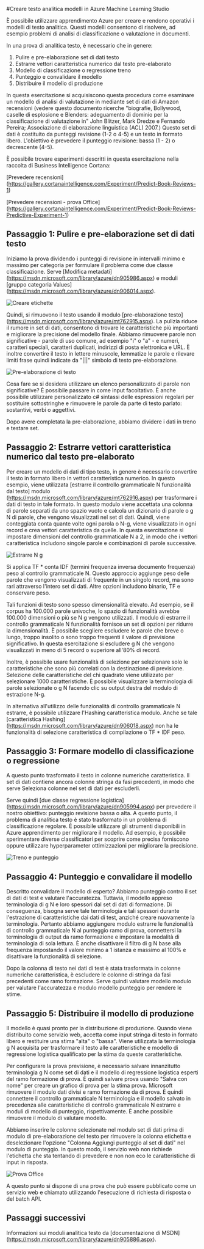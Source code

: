 <properties
    pageTitle="Creare testo analitica modelli in Azure Machine Learning Studio | Microsoft Azure"
    description="Come creare testo modelli analitica Azure Machine Learning Studio utilizzo dei moduli per la pre-elaborazione di testo, g N o l'hashing caratteristica"
    services="machine-learning"
    documentationCenter=""
    authors="rastala"
    manager="jhubbard"
    editor=""/>

<tags
    ms.service="machine-learning"
    ms.workload="data-services"
    ms.tgt_pltfrm="na"
    ms.devlang="na"
    ms.topic="article"
    ms.date="09/06/2016"
    ms.author="roastala" />


#<a name="create-text-analytics-models-in-azure-machine-learning-studio"></a>Creare testo analitica modelli in Azure Machine Learning Studio

È possibile utilizzare apprendimento Azure per creare e rendono operativi i modelli di testo analitica. Questi modelli consentono di risolvere, ad esempio problemi di analisi di classificazione o valutazione in documenti.

In una prova di analitica testo, è necessario che in genere:

 1. Pulire e pre-elaborazione set di dati testo
 2. Estrarre vettori caratteristica numerico dal testo pre-elaborato
 3. Modello di classificazione o regressione treno
 4. Punteggio e convalidare il modello
 5. Distribuire il modello di produzione

In questa esercitazione si acquisiscono questa procedura come esaminare un modello di analisi di valutazione in mediante set di dati di Amazon recensioni (vedere questo documento ricerche "biografie, Bollywood, caselle di esplosione e Blenders: adeguamento di dominio per la classificazione di valutazione in" John Blitzer, Mark Dredze e Fernando Pereira; Associazione di elaborazione linguistica (ACL) 2007.) Questo set di dati è costituito da punteggi revisione (1-2 o 4-5) e un testo in formato libero. L'obiettivo è prevedere il punteggio revisione: bassa (1 - 2) o decrescente (4-5).

È possibile trovare esperimenti descritti in questa esercitazione nella raccolta di Business Intelligence Cortana:

[Prevedere recensioni] (https://gallery.cortanaintelligence.com/Experiment/Predict-Book-Reviews-1)

[Prevedere recensioni - prova Office] (https://gallery.cortanaintelligence.com/Experiment/Predict-Book-Reviews-Predictive-Experiment-1)

## <a name="step-1-clean-and-preprocess-text-dataset"></a>Passaggio 1: Pulire e pre-elaborazione set di dati testo

Iniziamo la prova dividendo i punteggi di revisione in intervalli minimo e massimo per categoria per formulare il problema come due classe classificazione. Serve [Modifica metadati] (https://msdn.microsoft.com/library/azure/dn905986.aspx) e moduli [gruppo categoria Values] (https://msdn.microsoft.com/library/azure/dn906014.aspx).

![Creare etichette](./media/machine-learning-text-analytics-module-tutorial/create-label.png)

Quindi, si rimuovono il testo usando il modulo [pre-elaborazione testo] (https://msdn.microsoft.com/library/azure/mt762915.aspx). La pulizia riduce il rumore in set di dati, consentono di trovare le caratteristiche più importanti e migliorare la precisione del modello finale. Abbiamo rimuovere parole non significative - parole di uso comune, ad esempio "i" o "a" - e numeri, caratteri speciali, caratteri duplicati, indirizzi di posta elettronica e URL. È inoltre convertire il testo in lettere minuscole, lemmatize le parole e rilevare limiti frase quindi indicate da "|||" simbolo di testo pre-elaborazione.

![Pre-elaborazione di testo](./media/machine-learning-text-analytics-module-tutorial/preprocess-text.png)

Cosa fare se si desidera utilizzare un elenco personalizzato di parole non significative? È possibile passare in come input facoltativo. È anche possibile utilizzare personalizzato c# sintassi delle espressioni regolari per sostituire sottostringhe e rimuovere le parole da parte di testo parlato: sostantivi, verbi o aggettivi.

Dopo avere completata la pre-elaborazione, abbiamo dividere i dati in treno e testare set.

## <a name="step-2-extract-numeric-feature-vectors-from-pre-processed-text"></a>Passaggio 2: Estrarre vettori caratteristica numerico dal testo pre-elaborato

Per creare un modello di dati di tipo testo, in genere è necessario convertire il testo in formato libero in vettori caratteristica numerico. In questo esempio, viene utilizzata [estrarre il controllo grammaticale N funzionalità dal testo] modulo (https://msdn.microsoft.com/library/azure/mt762916.aspx) per trasformare i dati di testo in tale formato. In questo modulo viene accettata una colonna di parole separati da uno spazio vuoto e calcola un dizionario di parole o g N di parole, che vengono visualizzati nel set di dati. Quindi, viene conteggiata conta quante volte ogni parola o N-g, viene visualizzato in ogni record e crea vettori caratteristica da quelle. In questa esercitazione si impostare dimensioni del controllo grammaticale N a 2, in modo che i vettori caratteristica includono singole parole e combinazioni di parole successive.

![Estrarre N g](./media/machine-learning-text-analytics-module-tutorial/extract-ngrams.png)

Si applica TF * conta IDF (termini frequenza inversa documento frequenza) peso al controllo grammaticale N. Questo approccio aggiunge peso delle parole che vengono visualizzati di frequente in un singolo record, ma sono rari attraverso l'intero set di dati. Altre opzioni includono binario, TF e conservare peso.

Tali funzioni di testo sono spesso dimensionalità elevato. Ad esempio, se il corpus ha 100.000 parole univoche, lo spazio di funzionalità avrebbe 100.000 dimensioni o più se N g vengono utilizzati. Il modulo di estrarre il controllo grammaticale N funzionalità fornisce un set di opzioni per ridurre la dimensionalità. È possibile scegliere escludere le parole che breve o lungo, troppo insolito o sono troppo frequenti il valore di previsione significativo. In questa esercitazione si escludere g N che vengono visualizzati in meno di 5 record o superiore all'80% di record.

Inoltre, è possibile usare funzionalità di selezione per selezionare solo le caratteristiche che sono più correlati con la destinazione di previsione. Selezione delle caratteristiche del chi quadrato viene utilizzato per selezionare 1000 caratteristiche. È possibile visualizzare la terminologia di parole selezionate o g N facendo clic su output destra del modulo di estrazione N-g.

In alternativa all'utilizzo delle funzionalità di controllo grammaticale N estrarre, è possibile utilizzare l'Hashing caratteristica modulo. Anche se tale [caratteristica Hashing] (https://msdn.microsoft.com/library/azure/dn906018.aspx) non ha le funzionalità di selezione caratteristica di compilazione o TF * IDF peso.

## <a name="step-3-train-classification-or-regression-model"></a>Passaggio 3: Formare modello di classificazione o regressione

A questo punto trasformato il testo in colonne numeriche caratteristica. Il set di dati contiene ancora colonne stringa da fasi precedenti, in modo che serve Seleziona colonne nel set di dati per escluderli.

Serve quindi [due classe regressione logistica] (https://msdn.microsoft.com/library/azure/dn905994.aspx) per prevedere il nostro obiettivo: punteggio revisione bassa o alta. A questo punto, il problema di analitica testo è stato trasformato in un problema di classificazione regolare. È possibile utilizzare gli strumenti disponibili in Azure apprendimento per migliorare il modello. Ad esempio, è possibile sperimentare diverse classificatori per scoprire come precisa forniscono oppure utilizzare hyperparameter ottimizzazioni per migliorare la precisione.

![Treno e punteggio](./media/machine-learning-text-analytics-module-tutorial/scoring-text.png)

## <a name="step-4-score-and-validate-the-model"></a>Passaggio 4: Punteggio e convalidare il modello

Descritto convalidare il modello di esperto? Abbiamo punteggio contro il set di dati di test e valutare l'accuratezza. Tuttavia, il modello appreso terminologia di g N e loro spessori dal set di dati di formazione. Di conseguenza, bisogna serve tale terminologia e tali spessori durante l'estrazione di caratteristiche dai dati di test, anziché creare nuovamente la terminologia. Pertanto abbiamo aggiungere modulo estrarre le funzionalità di controllo grammaticale N al punteggio ramo di prova, connettersi la terminologia di output da ramo formazione e impostare la modalità di terminologia di sola lettura. È anche disattivare il filtro di g N base alla frequenza impostando il valore minimo a 1 istanza e massimo al 100% e disattivare la funzionalità di selezione.

Dopo la colonna di testo nei dati di test è stata trasformata in colonne numeriche caratteristica, è escludere le colonne di stringa da fasi precedenti come ramo formazione. Serve quindi valutare modello modulo per valutare l'accuratezza e modulo modello punteggio per rendere le stime.

## <a name="step-5-deploy-the-model-to-production"></a>Passaggio 5: Distribuire il modello di produzione

Il modello è quasi pronto per la distribuzione di produzione. Quando viene distribuito come servizio web, accetta come input stringa di testo in formato libero e restituire una stima "alta" o "bassa". Viene utilizzata la terminologia g N acquisita per trasformare il testo alle caratteristiche e modello di regressione logistica qualificato per la stima da queste caratteristiche. 

Per configurare la prova previsione, è necessario salvare innanzitutto terminologia g N come set di dati e il modello di regressione logistica esperti del ramo formazione di prova. È quindi salvare prova usando "Salva con nome" per creare un grafico di prova per la stima prova. Microsoft rimuovere il modulo dati divisi e ramo formazione da di prova. È quindi connettere il controllo grammaticale N terminologia e il modello salvato in precedenza alle caratteristiche di controllo grammaticale N estrarre e moduli di modello di punteggio, rispettivamente. È anche possibile rimuovere il modulo di valutare modello.

Abbiamo inserire le colonne selezionate nel modulo set di dati prima di modulo di pre-elaborazione del testo per rimuovere la colonna etichetta e deselezionare l'opzione "Colonna Aggiungi punteggio al set di dati" nel modulo di punteggio. In questo modo, il servizio web non richiede l'etichetta che sta tentando di prevedere e non non eco le caratteristiche di input in risposta.

![Prova Office](./media/machine-learning-text-analytics-module-tutorial/predictive-text.png)

A questo punto si dispone di una prova che può essere pubblicato come un servizio web e chiamato utilizzando l'esecuzione di richiesta di risposta o del batch API.

## <a name="next-steps"></a>Passaggi successivi

Informazioni sui moduli analitica testo da [documentazione di MSDN] (https://msdn.microsoft.com/library/azure/dn905886.aspx).
